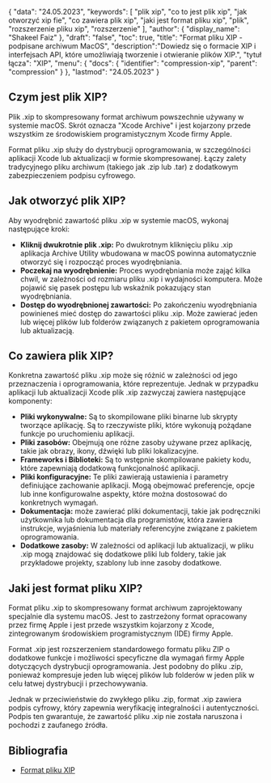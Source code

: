 {
"data": "24.05.2023",
  "keywords": [
"plik xip",
"co to jest plik xip",
"jak otworzyć xip fie",
"co zawiera plik xip",
"jaki jest format pliku xip",
"plik",
"rozszerzenie pliku xip",
"rozszerzenie"
],
  "author": {
"display_name": "Shakeel Faiz"
},
"draft": "false",
"toc": true,
"title": "Format pliku XIP - podpisane archiwum MacOS",
  "description":"Dowiedz się o formacie XIP i interfejsach API, które umożliwiają tworzenie i otwieranie plików XIP.",
"tytuł łącza": "XIP",
  "menu": {
    "docs": {
      "identifier": "compression-xip",
      "parent": "compression"
}
},
"lastmod": "24.05.2023"
}

## Czym jest plik XIP?

Plik .xip to skompresowany format archiwum powszechnie używany w systemie macOS. Skrót oznacza "Xcode Archive" i jest kojarzony przede wszystkim ze środowiskiem programistycznym Xcode firmy Apple.

Format pliku .xip służy do dystrybucji oprogramowania, w szczególności aplikacji Xcode lub aktualizacji w formie skompresowanej. Łączy zalety tradycyjnego pliku archiwum (takiego jak .zip lub .tar) z dodatkowym zabezpieczeniem podpisu cyfrowego.

## Jak otworzyć plik XIP?

Aby wyodrębnić zawartość pliku .xip w systemie macOS, wykonaj następujące kroki:

- **Kliknij dwukrotnie plik .xip:** Po dwukrotnym kliknięciu pliku .xip aplikacja Archive Utility wbudowana w macOS powinna automatycznie otworzyć się i rozpocząć proces wyodrębniania.
- **Poczekaj na wyodrębnienie:** Proces wyodrębniania może zająć kilka chwil, w zależności od rozmiaru pliku .xip i wydajności komputera. Może pojawić się pasek postępu lub wskaźnik pokazujący stan wyodrębniania.
- **Dostęp do wyodrębnionej zawartości:** Po zakończeniu wyodrębniania powinieneś mieć dostęp do zawartości pliku .xip. Może zawierać jeden lub więcej plików lub folderów związanych z pakietem oprogramowania lub aktualizacją.

## Co zawiera plik XIP?

Konkretna zawartość pliku .xip może się różnić w zależności od jego przeznaczenia i oprogramowania, które reprezentuje. Jednak w przypadku aplikacji lub aktualizacji Xcode plik .xip zazwyczaj zawiera następujące komponenty:

- **Pliki wykonywalne:** Są to skompilowane pliki binarne lub skrypty tworzące aplikację. Są to rzeczywiste pliki, które wykonują pożądane funkcje po uruchomieniu aplikacji.
- **Pliki zasobów:** Obejmują one różne zasoby używane przez aplikację, takie jak obrazy, ikony, dźwięki lub pliki lokalizacyjne.
- **Frameworks i Biblioteki:** Są to wstępnie skompilowane pakiety kodu, które zapewniają dodatkową funkcjonalność aplikacji.
- **Pliki konfiguracyjne:** Te pliki zawierają ustawienia i parametry definiujące zachowanie aplikacji. Mogą obejmować preferencje, opcje lub inne konfigurowalne aspekty, które można dostosować do konkretnych wymagań.
- **Dokumentacja:** może zawierać pliki dokumentacji, takie jak podręczniki użytkownika lub dokumentacja dla programistów, która zawiera instrukcje, wyjaśnienia lub materiały referencyjne związane z pakietem oprogramowania.
- **Dodatkowe zasoby:** W zależności od aplikacji lub aktualizacji, w pliku .xip mogą znajdować się dodatkowe pliki lub foldery, takie jak przykładowe projekty, szablony lub inne zasoby dodatkowe.

## Jaki jest format pliku XIP?

Format pliku .xip to skompresowany format archiwum zaprojektowany specjalnie dla systemu macOS. Jest to zastrzeżony format opracowany przez firmę Apple i jest przede wszystkim kojarzony z Xcode, zintegrowanym środowiskiem programistycznym (IDE) firmy Apple.

Format .xip jest rozszerzeniem standardowego formatu pliku ZIP o dodatkowe funkcje i możliwości specyficzne dla wymagań firmy Apple dotyczących dystrybucji oprogramowania. Jest podobny do pliku .zip, ponieważ kompresuje jeden lub więcej plików lub folderów w jeden plik w celu łatwej dystrybucji i przechowywania.

Jednak w przeciwieństwie do zwykłego pliku .zip, format .xip zawiera podpis cyfrowy, który zapewnia weryfikację integralności i autentyczności. Podpis ten gwarantuje, że zawartość pliku .xip nie została naruszona i pochodzi z zaufanego źródła.

## Bibliografia
* [Format pliku XIP](https://en.wikipedia.org/wiki/.XIP)

